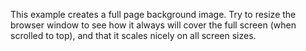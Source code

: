 <html>
<head>
  
<style>
  .container-lg { max-width: initial; }

.bg {
  width: 100vw;
  position: relative;
  left: calc(-50vw + 50%);
  margin-top: -32px;
  
  /* The image used */
  background-image: url("/Water_place.png");

  /* Full height */
  height: 75vh; 

  /* Center and scale the image nicely */
  background-position: center;
  background-repeat: no-repeat;
  background-size: cover;
}

</style>
</head>
<body>
<div class="bg"></div>

<p>This example creates a full page background image. Try to resize the browser window to see how it always will cover the full screen (when scrolled to top), and that it scales nicely on all screen sizes.</p>

</body>
</html>
